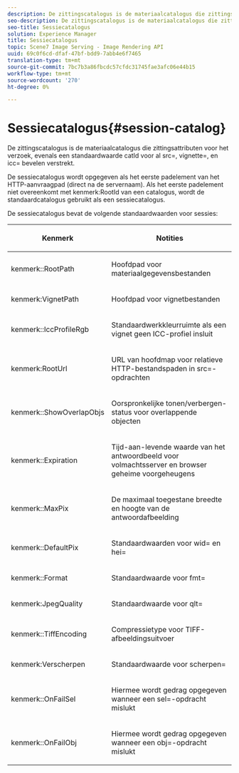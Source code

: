 ```yaml
---
description: De zittingscatalogus is de materiaalcatalogus die zittingsattributen voor het verzoek, evenals een standaardwaarde catId voor al src=, vignette=, en icc= bevelen verstrekt.
seo-description: De zittingscatalogus is de materiaalcatalogus die zittingsattributen voor het verzoek, evenals een standaardwaarde catId voor al src=, vignette=, en icc= bevelen verstrekt.
seo-title: Sessiecatalogus
solution: Experience Manager
title: Sessiecatalogus
topic: Scene7 Image Serving - Image Rendering API
uuid: 69c0f6cd-dfaf-47bf-bdd9-7abb4e6f7465
translation-type: tm+mt
source-git-commit: 7bc7b3a86fbcdc57cfdc31745fae3afc06e44b15
workflow-type: tm+mt
source-wordcount: '270'
ht-degree: 0%

---
```



# Sessiecatalogus{#session-catalog}

De zittingscatalogus is de materiaalcatalogus die zittingsattributen voor het verzoek, evenals een standaardwaarde catId voor al src=, vignette=, en icc= bevelen verstrekt.

De sessiecatalogus wordt opgegeven als het eerste padelement van het HTTP-aanvraagpad (direct na de servernaam). Als het eerste padelement niet overeenkomt met kenmerk:RootId van een catalogus, wordt de standaardcatalogus gebruikt als een sessiecatalogus.

De sessiecatalogus bevat de volgende standaardwaarden voor sessies:

<table id="table_DB5E0DD8E9B440A4964A1326433597C8"> 
 <thead> 
  <tr> 
   <th class="entry"> <p>Kenmerk </p> </th> 
   <th class="entry"> <p>Notities </p> </th> 
  </tr> 
 </thead>
 <tbody> 
  <tr> 
   <td> <p> <span class="codeph"> kenmerk::RootPath</span> </p> </td> 
   <td> <p> Hoofdpad voor materiaalgegevensbestanden </p> </td> 
  </tr> 
  <tr> 
   <td> <p> <span class="codeph"> kenmerk:VignetPath</span> </p> </td> 
   <td> <p> Hoofdpad voor vignetbestanden </p> </td> 
  </tr> 
  <tr> 
   <td> <p> <span class="codeph"> kenmerk::IccProfileRgb</span> </p> </td> 
   <td> <p> Standaardwerkkleurruimte als een vignet geen ICC-profiel insluit </p> </td> 
  </tr> 
  <tr> 
   <td> <p> <span class="codeph"> kenmerk:RootUrl</span> </p> </td> 
   <td> <p> URL van hoofdmap voor relatieve HTTP-bestandspaden in <span class="codeph"> src=</span>-opdrachten </p> </td> 
  </tr> 
  <tr> 
   <td> <p> <span class="codeph"> kenmerk::ShowOverlapObjs</span> </p> </td> 
   <td> <p> Oorspronkelijke tonen/verbergen-status voor overlappende objecten </p> </td> 
  </tr> 
  <tr> 
   <td> <p> <span class="codeph"> kenmerk::Expiration</span> </p> </td> 
   <td> <p> Tijd-aan-levende waarde van het antwoordbeeld voor volmachtsserver en browser geheime voorgeheugens </p> </td> 
  </tr> 
  <tr> 
   <td> <p> <span class="codeph"> kenmerk::MaxPix</span> </p> </td> 
   <td> <p> De maximaal toegestane breedte en hoogte van de antwoordafbeelding </p> </td> 
  </tr> 
  <tr> 
   <td> <p> <span class="codeph"> kenmerk::DefaultPix</span> </p> </td> 
   <td> <p> Standaardwaarden voor <span class="codeph"> wid=</span> en <span class="codeph"> hei=</span> </p> </td> 
  </tr> 
  <tr> 
   <td> <p> <span class="codeph"> kenmerk::Format</span> </p> </td> 
   <td> <p> Standaardwaarde voor <span class="codeph"> fmt=</span> </p> </td> 
  </tr> 
  <tr> 
   <td> <p> <span class="codeph"> kenmerk:JpegQuality</span> </p> </td> 
   <td> <p> Standaardwaarde voor <span class="codeph"> qlt=</span> </p> </td> 
  </tr> 
  <tr> 
   <td> <p> <span class="codeph"> kenmerk::TiffEncoding</span> </p> </td> 
   <td> <p> Compressietype voor TIFF-afbeeldingsuitvoer </p> </td> 
  </tr> 
  <tr> 
   <td> <p> <span class="codeph"> kenmerk:Verscherpen</span> </p> </td> 
   <td> <p> Standaardwaarde voor <span class="codeph"> scherpen=</span> </p> </td> 
  </tr> 
  <tr> 
   <td> <p> <span class="codeph"> kenmerk::OnFailSel</span> </p> </td> 
   <td> <p> Hiermee wordt gedrag opgegeven wanneer een <span class="codeph"> sel=</span>-opdracht mislukt </p> </td> 
  </tr> 
  <tr> 
   <td> <p> <span class="codeph"> kenmerk::OnFailObj</span> </p> </td> 
   <td> <p> Hiermee wordt gedrag opgegeven wanneer een <span class="codeph"> obj=</span>-opdracht mislukt </p> </td> 
  </tr> 
 </tbody> 
</table>

